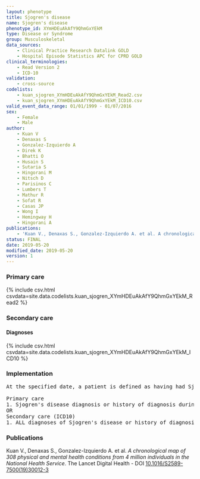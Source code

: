 ```yaml
---
layout: phenotype
title: Sjogren's disease
name: Sjogren's disease
phenotype_id: XYmHDEuAkAfY9QhmGxYEkM 
type: Disease or Syndrome
group: Musculoskeletal
data_sources: 
    - Clinical Practice Research Datalink GOLD
    - Hospital Episode Statistics APC for CPRD GOLD
clinical_terminologies: 
    - Read Version 2
    - ICD-10
validation: 
    - cross-source
codelists: 
    - kuan_sjogren_XYmHDEuAkAfY9QhmGxYEkM_Read2.csv
    - kuan_sjogren_XYmHDEuAkAfY9QhmGxYEkM_ICD10.csv
valid_event_data_range: 01/01/1999 - 01/07/2016
sex: 
    - Female
    - Male
author: 
    - Kuan V
    - Denaxas S
    - Gonzalez-Izquierdo A
    - Direk K
    - Bhatti O
    - Husain S
    - Sutaria S
    - Hingorani M
    - Nitsch D
    - Parisinos C
    - Lumbers T
    - Mathur R
    - Sofat R
    - Casas JP
    - Wong I
    - Hemingway H
    - Hingorani A
publications: 
    - 'Kuan V., Denaxas S., Gonzalez-Izquierdo A. et al. A chronological map of 308 physical and mental health conditions from 4 million individuals in the National Health Service. The Lancet Digital Health - DOI: 10.1016/S2589-7500(19)30012-3' 
status: FINAL
date: 2019-05-20
modified_date: 2019-05-20
version: 1
---
```

### Primary care 
{% include csv.html csvdata=site.data.codelists.kuan_sjogren_XYmHDEuAkAfY9QhmGxYEkM_Read2 %}
### Secondary care 
#### Diagnoses 
{% include csv.html csvdata=site.data.codelists.kuan_sjogren_XYmHDEuAkAfY9QhmGxYEkM_ICD10 %}
### Implementation 
<pre>At the specified date, a patient is defined as having had Sjogren's disease IF they meet the criteria for any of the following on or before the specified date. The earliest date on which the individual meets any of the following criteria on or before the specified date is defined as the first event date:

Primary care
1. Sjogren's disease diagnosis or history of diagnosis during a consultation 
OR
Secondary care (ICD10)
1. ALL diagnoses of Sjogren's disease or history of diagnosis during a hospitalization</pre> 
 
### Publications 
Kuan V., Denaxas S., Gonzalez-Izquierdo A. et al. _A chronological map of 308 physical and mental health conditions from 4 million individuals in the National Health Service_. The Lancet Digital Health - DOI <a href='https://www.thelancet.com/journals/landig/article/PIIS2589-7500(19)30012-3/fulltext'>10.1016/S2589-7500(19)30012-3</a>